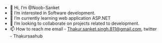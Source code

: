 - 👋 Hi, I’m @Noob-Sanket
- 👀 I’m interested in Software development.
- 🌱 I’m currently learning web application ASP.NET
- 💞️ I’m looking to collaborate on projects related to development.
- 📫 How to reach me email - Thakur.sanket.singh.811@gmail.com, twitter - Thakursaahub 

<!---
Noob-Sanket/Noob-Sanket is a ✨ special ✨ repository because its `README.md` (this file) appears on your GitHub profile.
You can click the Preview link to take a look at your changes.
--->
